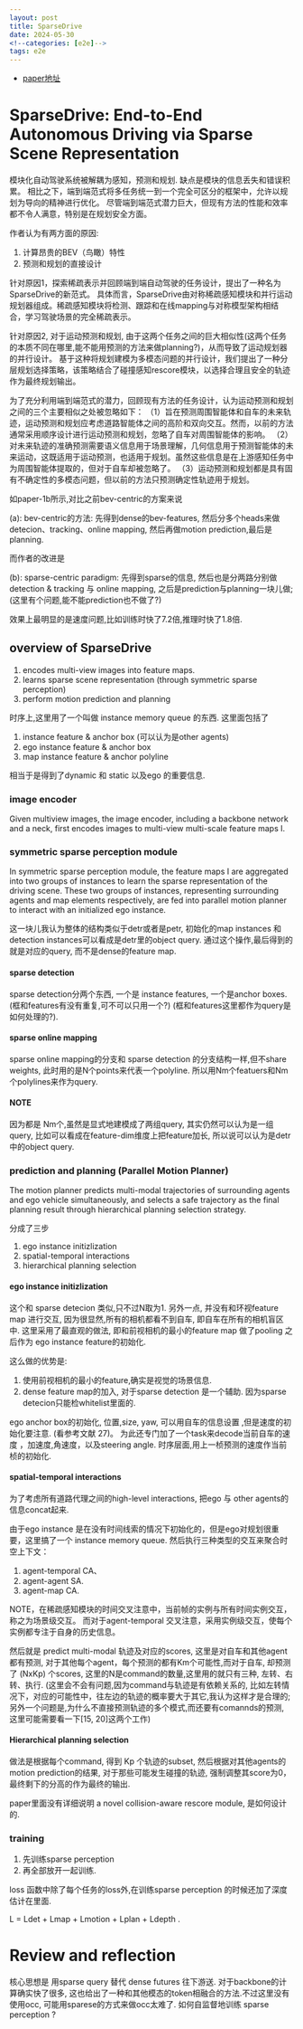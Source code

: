 ```yaml
---
layout: post
title: SparseDrive
date: 2024-05-30
<!--categories: [e2e]-->
tags: e2e
---
```

<!--more-->

- [paper地址](https://arxiv.org/abs/2405.19620)

# SparseDrive: End-to-End Autonomous Driving via Sparse Scene Representation


模块化自动驾驶系统被解耦为感知，预测和规划. 缺点是模块的信息丢失和错误积累。
相比之下，端到端范式将多任务统一到一个完全可区分的框架中，允许以规划为导向的精神进行优化。
尽管端到端范式潜力巨大，但现有方法的性能和效率都不令人满意，特别是在规划安全方面。

作者认为有两方面的原因:
1. 计算昂贵的BEV（鸟瞰）特性
2. 预测和规划的直接设计

针对原因1，探索稀疏表示并回顾端到端自动驾驶的任务设计，提出了一种名为SparseDrive的新范式。
具体而言，SparseDrive由对称稀疏感知模块和并行运动规划器组成。稀疏感知模块将检测、跟踪和在线mapping与对称模型架构相结合，学习驾驶场景的完全稀疏表示。

针对原因2, 对于运动预测和规划, 由于这两个任务之间的巨大相似性(这两个任务的本质不同在哪里,能不能用预测的方法来做planning?)，从而导致了运动规划器的并行设计。
基于这种将规划建模为多模态问题的并行设计，我们提出了一种分层规划选择策略，该策略结合了碰撞感知rescore模块，以选择合理且安全的轨迹作为最终规划输出。


为了充分利用端到端范式的潜力，回顾现有方法的任务设计，认为运动预测和规划之间的三个主要相似之处被忽略如下：
（1）旨在预测周围智能体和自车的未来轨迹，运动预测和规划应考虑道路智能体之间的高阶和双向交互。然而，以前的方法通常采用顺序设计进行运动预测和规划，忽略了自车对周围智能体的影响。
（2）对未来轨迹的准确预测需要语义信息用于场景理解，几何信息用于预测智能体的未来运动，这既适用于运动预测，也适用于规划。虽然这些信息是在上游感知任务中为周围智能体提取的，但对于自车却被忽略了。
（3）运动预测和规划都是具有固有不确定性的多模态问题，但以前的方法只预测确定性轨迹用于规划。

如paper-1b所示,对比之前bev-centric的方案来说

(a): bev-centric的方法: 先得到dense的bev-features, 然后分多个heads来做 detecion、tracking、online mapping, 然后再做motion prediction,最后是planning.

而作者的改进是

(b): sparse-centric paradigm: 先得到sparse的信息, 然后也是分两路分别做 detection & tracking 与 online mapping, 之后是prediction与planning一块儿做; (这里有个问题,能不能prediction也不做了?)

效果上最明显的是速度问题,比如训练时快了7.2倍,推理时快了1.8倍.

## overview of SparseDrive

1. encodes multi-view images into feature maps.
2. learns sparse scene representation (through symmetric sparse perception)
3. perform motion prediction and planning

时序上,这里用了一个叫做 instance memory queue 的东西. 这里面包括了

1. instance feature & anchor box (可以认为是other agents)
2. ego instance feature & anchor box
3. map instance feature & anchor polyline

相当于是得到了dynamic 和 static 以及ego 的重要信息.

### image encoder

Given multiview images, the image encoder, including a backbone network and a neck, first encodes images to multi-view multi-scale feature maps I.


### symmetric sparse perception module

In symmetric sparse perception module, the feature maps I are aggregated into two groups of instances to learn the sparse representation of the driving scene. These two groups of instances, representing surrounding agents and map elements respectively, are fed into parallel motion planner to interact with an initialized ego instance.

这一块儿我认为整体的结构类似于detr或者是petr, 初始化的map instances 和detection instances可以看成是detr里的object query. 通过这个操作,最后得到的就是对应的query, 而不是dense的feature map. 

#### sparse detection 

sparse detection分两个东西, 一个是 instance features, 一个是anchor boxes. (框和features有没有重复,可不可以只用一个?) (框和features这里都作为query是如何处理的?).

#### sparse online mapping

sparse online mapping的分支和 sparse detection 的分支结构一样,但不share weights, 此时用的是N个points来代表一个polyline. 所以用Nm个featuers和Nm个polylines来作为query.

#### NOTE

因为都是 Nm个,虽然是显式地建模成了两组query, 其实仍然可以认为是一组query, 比如可以看成在feature-dim维度上把feature加长, 所以说可以认为是detr中的object query.



### prediction and planning (Parallel Motion Planner)

The motion planner predicts multi-modal trajectories of surrounding agents and ego vehicle simultaneously, and selects a safe trajectory as the final planning result through hierarchical planning selection strategy.

分成了三步

1. ego instance initizlization
2. spatial-temporal interactions
3. hierarchical planning selection

#### ego instance initizlization

这个和 sparse detecion 类似,只不过N取为1. 另外一点, 并没有和环视feature map 进行交互, 因为很显然,所有的相机都看不到自车, 即自车在所有的相机盲区中.
这里采用了最直观的做法, 即和前视相机的最小的feature map 做了pooling 之后作为 ego instance feature的初始化.

这么做的优势是:
1. 使用前视相机的最小的feature,确实是视觉的场景信息.
2. dense feature map的加入, 对于sparse detection 是一个辅助. 因为sparse detecion只能检whitelist里面的.

ego anchor box的初始化, 位置,size, yaw, 可以用自车的信息设置 ,但是速度的初始化要注意. (看参考文献 27)。 为此还专门加了一个task来decode当前自车的速度 ，加速度,角速度，以及steering angle. 时序层面,用上一桢预测的速度作当前桢的初始化.

#### spatial-temporal interactions

为了考虑所有道路代理之间的high-level interactions, 把ego 与 other agents的信息concat起来. 

由于ego instance 是在没有时间线索的情况下初始化的，但是ego对规划很重要，这里搞了一个 instance memory queue. 
然后执行三种类型的交互来聚合时空上下文：
1. agent-temporal CA、
2. agent-agent SA. 
3. agent-map CA. 

NOTE，在稀疏感知模块的时间交叉注意中，当前帧的实例与所有时间实例交互，称之为场景级交互。
而对于agent-temporal 交叉注意，采用实例级交互，使每个实例都专注于自身的历史信息。

然后就是 predict multi-modal 轨迹及对应的scores, 这里是对自车和其他agent都有预测, 对于其他每个agent，每个预测的都有Km个可能性,而对于自车, 却预测了 (NxKp) 个scores, 这里的N是command的数量,这里用的就只有三种, 左转、右转、执行. (这里会不会有问题,因为command与轨迹是有依赖关系的, 比如左转情况下，对应的可能性中，往左边的轨迹的概率要大于其它,我认为这样才是合理的; 另外一个问题是,为什么不直接预测轨迹的多个模式,而还要有comannds的预测, 这里可能需要看一下[15, 20]这两个工作)

#### Hierarchical planning selection

做法是根据每个command, 得到 Kp 个轨迹的subset, 然后根据对其他agents的motion prediction的结果, 对于那些可能发生碰撞的轨迹, 强制调整其score为0，最终剩下的分高的作为最终的输出.

paper里面没有详细说明 a novel collision-aware rescore module, 是如何设计的.

### training

1. 先训练sparse perception
2. 再全部放开一起训练.

loss 函数中除了每个任务的loss外,在训练sparse perception 的时候还加了深度估计在里面.

L = Ldet + Lmap + Lmotion + Lplan + Ldepth .


# Review and reflection

核心思想是 用sparse query 替代 dense futures 往下游送. 对于backbone的计算确实快了很多, 这也给出了一种和其他模态的token相融合的方法.不过这里没有使用occ, 可能用sparese的方式来做occ太难了.
如何自监督地训练 sparse perception ?
